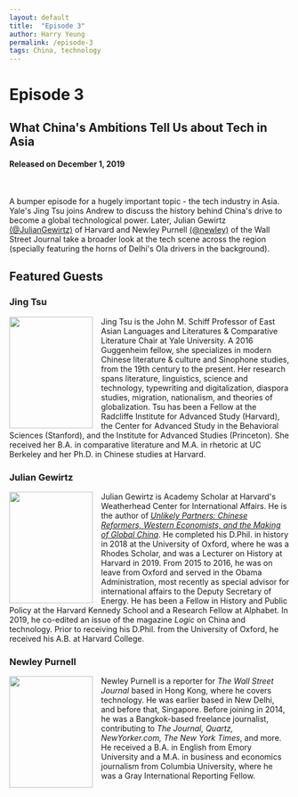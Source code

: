 ```yaml
---
layout: default
title:  "Episode 3"
author: Harry Yeung
permalink: /episode-3
tags: China, technology
---
```


# Episode 3
## What China's Ambitions Tell Us about Tech in Asia
#### Released on December 1, 2019

<div id="buzzsprout-player-2199971"></div>
<script src="https://www.buzzsprout.com/699187/2199971-what-china-s-ambitions-tell-us-about-tech-in-asia.js?container_id=buzzsprout-player-2199971&player=small" type="text/javascript" charset="utf-8"></script>
<br>

A bumper episode for a hugely important topic - the tech industry in Asia. Yale's Jing Tsu joins Andrew to discuss the history behind China's drive to become a global technological power. Later, Julian Gewirtz [(@JulianGewirtz)](https://twitter.com/juliangewirtz?lang=en) of Harvard and Newley Purnell [(@newley)](https://twitter.com/newley) of the Wall Street Journal take a broader look at the tech scene across the region (specially featuring the horns of Delhi's Ola drivers in the background).

## Featured Guests

### Jing Tsu

<html>
<head>
<style>
img {
  float: left;
}
</style>
</head>
<body>

<p><img src="https://user-images.githubusercontent.com/67763587/89765911-1d5bb180-daac-11ea-8236-760a0d572bab.png"
 style="width:150px;height:200px;margin-right:15px;">
Jing Tsu is the John M. Schiff Professor of East Asian Languages and Literatures & Comparative Literature Chair at Yale University. A 2016 Guggenheim fellow, she specializes in modern Chinese literature & culture and Sinophone studies, from the 19th century to the present. Her research spans literature, linguistics, science and technology, typewriting and digitalization, diaspora studies, migration, nationalism, and theories of globalization. Tsu has been a Fellow at the Radcliffe Institute for Advanced Study (Harvard), the Center for Advanced Study in the Behavioral Sciences (Stanford), and the Institute for Advanced Studies (Princeton). She received her B.A. in comparative literature and M.A. in rhetoric at UC Berkeley and her Ph.D. in Chinese studies at Harvard. </p>

</body>
</html>

### Julian Gewirtz

<html>
<head>
<style>
img {
  float: left;
}
</style>
</head>
<body>

<p><img src="https://user-images.githubusercontent.com/67763587/89766064-5eec5c80-daac-11ea-9136-b26c8b915f87.png"
 style="width:150px;height:200px;margin-right:15px;">
Julian Gewirtz is Academy Scholar at Harvard's Weatherhead Center for International Affairs. He is the author of <a href="https://www.amazon.com/gp/product/0674971132/ref=as_li_tl?ie=UTF8&camp=1789&creative=9325&creativeASIN=0674971132&linkCode=as2&tag=asiamatterspo-20&linkId=f4df7ac0203fc4d519e4731419c0b643"><i>Unlikely Partners: Chinese Reformers, Western Economists, and the Making of Global China</i></a>. He completed his D.Phil. in history in 2018 at the University of Oxford, where he was a Rhodes Scholar, and was a Lecturer on History at Harvard in 2019. From 2015 to 2016, he was on leave from Oxford and served in the Obama Administration, most recently as special advisor for international affairs to the Deputy Secretary of Energy. He has been a Fellow in History and Public Policy at the Harvard Kennedy School and a Research Fellow at Alphabet. In 2019, he co-edited an issue of the magazine <i>Logic</i> on China and technology. Prior to receiving his D.Phil. from the University of Oxford, he received his A.B. at Harvard College. </p>

</body>
</html>

### Newley Purnell

<html>
<head>
<style>
img {
  float: left;
}
</style>
</head>
<body>

<p><img src="https://user-images.githubusercontent.com/67763587/89766146-83e0cf80-daac-11ea-857b-9964c57a0315.png"
 style="width:150px;height:200px;margin-right:15px;">
Newley Purnell is a reporter for <i>The Wall Street Journal</i> based in Hong Kong, where he covers technology. He was earlier based in New Delhi, and before that, Singapore. Before joining in 2014, he was a Bangkok-based freelance journalist, contributing to <i>The Journal, Quartz, NewYorker.com, The New York Times</i>, and more. He received a B.A. in English from Emory University and a M.A. in business and economics journalism from Columbia University, where he was a Gray International Reporting Fellow. </p>

</body>
</html>
